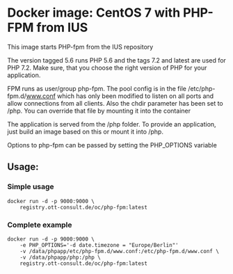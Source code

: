 # Docker image: CentOS 7 with PHP-FPM from IUS
This image starts PHP-fpm from the IUS repository

The version tagged 5.6 runs PHP 5.6 and the tags 7.2
and latest are used for PHP 7.2. Make sure, that you choose the right version
of PHP for your application.

FPM runs as user/group php-fpm. The pool config is in the file
/etc/php-fpm.d/www.conf which has only been modified to listen on all ports
and allow connections from all clients. Also the chdir parameter has been
set to /php. You can override that file by mounting it into the container

The application is served from the /php folder. To provide an application,
just build an image based on this or mount it into /php.

Options to php-fpm can be passed by setting the PHP_OPTIONS variable

## Usage:
### Simple usage
```
docker run -d -p 9000:9000 \
    registry.ott-consult.de/oc/php-fpm:latest
```

### Complete example
```
docker run -d -p 9000:9000 \
    -e PHP_OPTIONS='-d date.timezone = "Europe/Berlin"'
    -v /data/phpapp/etc/php-fpm.d/www.conf:/etc/php-fpm.d/www.conf \
    -v /data/phpapp/php:/php \
    registry.ott-consult.de/oc/php-fpm:latest
```
